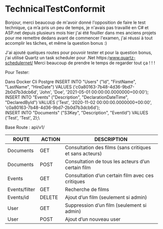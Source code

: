 # TechnicalTestConformit

Bonjour, merci beaucoup de m'avoir donné l'opposition de faire le test technique, ça m’a pris un peu de temps, je n'avais pas travaillé en C# et ASP.net depuis plusieurs mois hier j'ai été fouiller dans mes anciens projets pour me remettre dedans avant de commencer l'examen, j'ai réussi à tout accomplir les tâches, et même la question bonus :)

J'ai ajouté quelques routes pour pouvoir tester et pour la question bonus, j'ai utilisé Quartz un task scheduler pour .Net https:/www.quartz-schedulernet/
Merci beaucoup de prendre le temps de regarder tout ça ! ! !


Pour Tester:

Dans Docker Cli Postgre
INSERT INTO "Users" ("Id", "FirstName", "LastName", "HireDate") VALUES ('c0a80163-7b48-4d36-9bd7-2b0d7b3dcb6d', 'John', 'Doe', '2021-05-01 00:00:00.0000000+00:00');<br />
INSERT INTO "Events" ("Description", "DeclarationDateTime", "DeclaredById") VALUES ('Test', '2020-11-02 00:00:00.0000000+00:00', 'c0a80163-7b48-4d36-9bd7-2b0d7b3dcb6d');<br />
 INSERT INTO "Documents" ("S3Key", "Description", "EventId") VALUES ('Test', 'Test', 2);\

Base Route : api/v1/

|ROUTE | ACTION | DESCRIPTION |
|------|--------|-------------|
| Documents                | GET        | Consultation des films (sans critiques et sans acteurs)   |
| Documents                | POST       | Consultation de tous les acteurs d’un certain film        |
| Events                   | GET        | Consultation d’un certain film avec ces critiques         |
| Events/filter            | GET        | Recherche de films                                        |
| Events/id                | DELETE     | Ajout d’un film (seulement si admin)                      |
| User                     | GET        | Suppression d’un film (seulement si admin)                |
| User                     | POST       | Ajout d’un nouveau user                                   |

